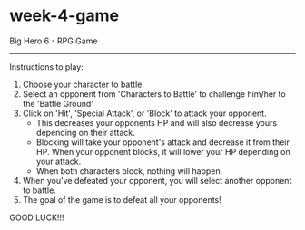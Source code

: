 # week-4-game
Big Hero 6 - RPG Game

--------

Instructions to play:

1. Choose your character to battle.
2. Select an opponent from 'Characters to Battle' to challenge him/her to the 'Battle Ground'
3. Click on 'Hit', 'Special Attack', or 'Block' to attack your opponent. 
	* This decreases your opponents HP and will also decrease yours depending on their attack.
	* Blocking will take your opponent's attack and decrease it from their HP. When your opponent blocks, it will lower your HP depending on your attack.
	* When both characters block, nothing will happen.
4. When you've defeated your opponent, you will select another opponent to battle.
5. The goal of the game is to defeat all your opponents!

GOOD LUCK!!!